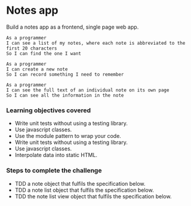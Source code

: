 # Notes app

Build a notes app as a frontend, single page web app.

```
As a programmer
I can see a list of my notes, where each note is abbreviated to the first 20 characters
So I can find the one I want
```

```
As a programmer
I can create a new note
So I can record something I need to remember
```

```
As a programmer
I can see the full text of an individual note on its own page
So I can see all the information in the note
```

### Learning objectives covered

- Write unit tests without using a testing library.
- Use javascript classes.
- Use the module pattern to wrap your code.
- Write unit tests without using a testing library.
- Use javascript classes.
- Interpolate data into static HTML.

### Steps to complete the challenge

- TDD a note object that fulfils the specification below.
- TDD a note list object that fulfils the specification below.
- TDD the note list view object that fulfils the specification below.
